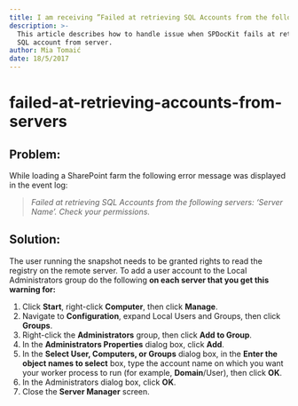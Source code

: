 ```yaml
---
title: I am receiving ”Failed at retrieving SQL Accounts from the following servers".
description: >-
  This article describes how to handle issue when SPDocKit fails at retrieving
  SQL account from server.
author: Mia Tomaić
date: 18/5/2017
---
```


# failed-at-retrieving-accounts-from-servers

## Problem:

While loading a SharePoint farm the following error message was displayed in the event log:

> _Failed at retrieving SQL Accounts from the following servers: ‘Server Name’. Check your permissions._

## Solution:

The user running the snapshot needs to be granted rights to read the registry on the remote server. To add a user account to the Local Administrators group do the following **on each server that you get this warning for:**

1. Click **Start**, right-click **Computer**, then click **Manage**.
2. Navigate to **Configuration**, expand Local Users and Groups, then click **Groups**.
3. Right-click the **Administrators** group, then click **Add to Group**.
4. In the **Administrators Properties** dialog box, click **Add**.
5. In the **Select User, Computers, or Groups** dialog box, in the **Enter the object names to select** box, type the account name on which you want your worker process to run \(for example, **Domain**/User\), then click **OK**.
6. In the Administrators dialog box, click **OK**.
7. Close the **Server Manager** screen.

